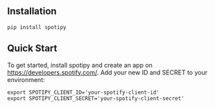 ## Installation

    pip install spotipy

## Quick Start

To get started, install spotipy and create an app on https://developers.spotify.com/.
Add your new ID and SECRET to your environment:

    export SPOTIPY_CLIENT_ID='your-spotify-client-id'
    export SPOTIPY_CLIENT_SECRET='your-spotify-client-secret'
